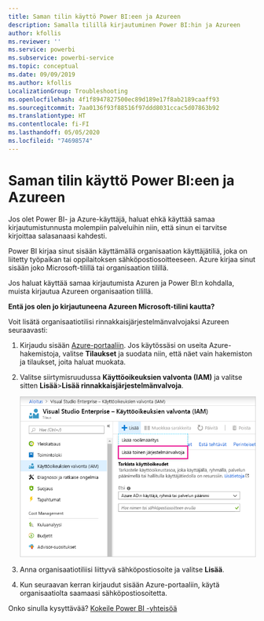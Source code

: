 ```yaml
---
title: Saman tilin käyttö Power BI:een ja Azureen
description: Samalla tilillä kirjautuminen Power BI:hin ja Azureen
author: kfollis
ms.reviewer: ''
ms.service: powerbi
ms.subservice: powerbi-service
ms.topic: conceptual
ms.date: 09/09/2019
ms.author: kfollis
LocalizationGroup: Troubleshooting
ms.openlocfilehash: 4f1f8947827500ec89d189e17f8ab2189caaff93
ms.sourcegitcommit: 7aa0136f93f88516f97ddd8031ccac5d07863b92
ms.translationtype: HT
ms.contentlocale: fi-FI
ms.lasthandoff: 05/05/2020
ms.locfileid: "74698574"
---
```

# <a name="using-the-same-account-for-power-bi-and-azure"></a>Saman tilin käyttö Power BI:een ja Azureen

Jos olet Power BI- ja Azure-käyttäjä, haluat ehkä käyttää samaa kirjautumistunnusta molempiin palveluihin niin, että sinun ei tarvitse kirjoittaa salasanaasi kahdesti.

Power BI kirjaa sinut sisään käyttämällä organisaation käyttäjätiliä, joka on liitetty työpaikan tai oppilaitoksen sähköpostiosoitteeseen.  Azure kirjaa sinut sisään joko Microsoft-tilillä tai organisaation tilillä.

Jos haluat käyttää samaa kirjautumista Azuren ja Power BI:n kohdalla, muista kirjautua Azureen organisaation tilillä.

**Entä jos olen jo kirjautuneena Azureen Microsoft-tilini kautta?**

Voit lisätä organisaatiotilisi rinnakkaisjärjestelmänvalvojaksi Azureen seuraavasti:

1. Kirjaudu sisään [Azure-portaaliin](https://portal.azure.com/). Jos käytössäsi on useita Azure-hakemistoja, valitse **Tilaukset** ja suodata niin, että näet vain hakemiston ja tilaukset, joita haluat muokata.

1. Valitse siirtymisruudussa **Käyttöoikeuksien valvonta (IAM)** ja valitse sitten **Lisää**\>**Lisää rinnakkaisjärjestelmänvalvoja**.

    ![Rinnakkaisjärjestelmänvalvojan lisääminen Azure-portaalissa](media/service-admin-how-to-use-the-same-account-as-azure/add-co-administrator.png)

1. Anna organisaatiotiliisi liittyvä sähköpostiosoite ja valitse **Lisää**.

1. Kun seuraavan kerran kirjaudut sisään Azure-portaaliin, käytä organisaatiolta saamaasi sähköpostiosoitetta.

Onko sinulla kysyttävää? [Kokeile Power BI -yhteisöä](https://community.powerbi.com/)
